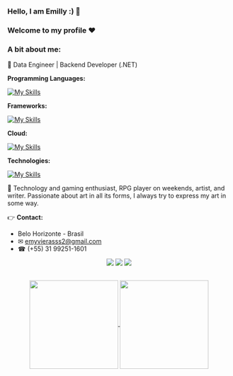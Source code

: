 ### Hello, I am Emilly :) 🦇
### Welcome to my profile ❤️

### A bit about me:
💛 Data Engineer | Backend Developer (.NET)

**Programming Languages:**

[![My Skills](https://skillicons.dev/icons?i=js,html,css,python,java,kotlin,dart,c,bash,cs,cpp,r,ts)](https://skillicons.dev)

**Frameworks:**

[![My Skills](https://skillicons.dev/icons?i=angular,dotnet,flutter,react)](https://skillicons.dev)

**Cloud:**

[![My Skills](https://skillicons.dev/icons?i=aws,azure,sql,postgres,gcp,mysql)](https://skillicons.dev)

**Technologies:**

[![My Skills](https://skillicons.dev/icons?i=docker,git,figma,github,powershell,visualstudio)](https://skillicons.dev)

🤍 Technology and gaming enthusiast, RPG player on weekends, artist, and writer. Passionate about art in all its forms, I always try to express my art in some way.

👉 **Contact:**
- Belo Horizonte - Brasil
- ✉ emyvierasss2@gmail.com
- ☎ (+55) 31 99251-1601

<div align="center">
  <a href="https://www.instagram.com/emm.ravier/" target="_blank"><img src="https://img.shields.io/badge/-Instagram-%23E4405F?style=for-the-badge&logo=instagram&logoColor=white" target="_blank"></a>
  <a href="https://www.linkedin.com/in/emyviera/" target="_blank"><img src="https://img.shields.io/badge/-LinkedIn-%230077B5?style=for-the-badge&logo=linkedin&logoColor=white" target="_blank"></a> 
  <a href="mailto:emyvierasss2@gmail.com"><img src="https://img.shields.io/badge/-Gmail-%23333?style=for-the-badge&logo=gmail&logoColor=white" target="_blank"></a>
</div>

##

<div align="center">
  <a href="https://github.com/anuraghazra/github-readme-stats">
    <img height=200 align="center" src="https://github-readme-stats.vercel.app/api?username=Murcegany&show_icons=true&theme=outrun&include_all_commits" />
  </a>
  <a href="https://github.com/anuraghazra/github-readme-stats">
    <img height=200 align="center" src="https://github-readme-stats.vercel.app/api/top-langs?username=Murcegany&layout=compact&langs_count=8&card_width=320&show_icons=true&theme=outrun&include_all_commits" />
  </a>
</div>

<br>
